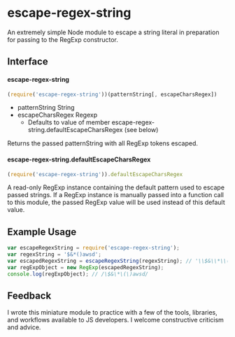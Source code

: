 # escape-regex-string
An extremely simple Node module to escape a string literal in preparation for passing to the RegExp constructor.

## Interface
#### escape-regex-string
```javascript
(require('escape-regex-string'))(patternString[, escapeCharsRegex])
```
* patternString String
* escapeCharsRegex Regexp
  * Defaults to value of member escape-regex-string.defaultEscapeCharsRegex (see below)

Returns the passed patternString with all RegExp tokens escaped.
#### escape-regex-string.defaultEscapeCharsRegex
```javascript
(require('escape-regex-string')).defaultEscapeCharsRegex
```
A read-only RegExp instance containing the default pattern used to escape passed strings. If a RegExp instance is manually passed into a function call to this module, the passed RegExp value will be used instead of this default value.

## Example Usage
```javascript
var escapeRegexString = require('escape-regex-string');
var regexString = '$&*()awsd';
var escapedRegexString = escapeRegexString(regexString); // '\\$&\\*\\(\\)awsd'
var regExpObject = new RegExp(escapedRegexString);
console.log(regExpObject); // /\$&\*\(\)awsd/
```

## Feedback
I wrote this miniature module to practice with a few of the tools, libraries, and workflows available to JS developers. I welcome constructive criticism and advice.
